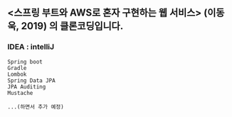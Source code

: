 ## <스프링 부트와 AWS로 혼자 구현하는 웹 서비스> (이동욱, 2019) 의 클론코딩입니다.

### IDEA : intelliJ
```
Spring boot
Gradle
Lombok
Spring Data JPA
JPA Auditing
Mustache

...(하면서 추가 예정)
```
